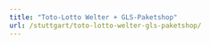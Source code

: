 ```yaml
---
title: "Toto-Lotto Welter + GLS-Paketshop"
url: /stuttgart/toto-lotto-welter-gls-paketshop/
---
```

